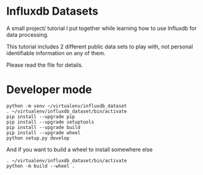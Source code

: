 # Influxdb Datasets

A small project/ tutorial I put together while learning how to use Influxdb for data processing.

This tutorial includes 2 different public data sets to play with, not personal identifiable information on any of them.

Please read the [](tutorial/README.md) file for details.

# Developer mode

```shell
python -m venv ~/virtualenv/influxdb_dataset
. ~/virtualenv/influxdb_dataset/bin/activate
pip install --upgrade pip
pip install --upgrade setuptools
pip install --upgrade build
pip install --upgrade wheel
python setup.py develop
```

And if you want to build a wheel to install somewhere else

```shell
. ~/virtualenv/influxdb_dataset/bin/activate
python -m build --wheel .
```
